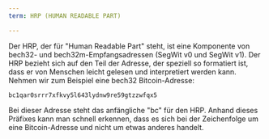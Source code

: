 ```yaml
---
term: HRP (HUMAN READABLE PART)

---
```

Der HRP, der für "Human Readable Part" steht, ist eine Komponente von bech32- und bech32m-Empfangsadressen (SegWit v0 und SegWit v1). Der HRP bezieht sich auf den Teil der Adresse, der speziell so formatiert ist, dass er von Menschen leicht gelesen und interpretiert werden kann. Nehmen wir zum Beispiel eine bech32 Bitcoin-Adresse:

```text
bc1qar0srrr7xfkvy5l643lydnw9re59gtzzwfqx5
```

Bei dieser Adresse steht das anfängliche "bc" für den HRP. Anhand dieses Präfixes kann man schnell erkennen, dass es sich bei der Zeichenfolge um eine Bitcoin-Adresse und nicht um etwas anderes handelt.